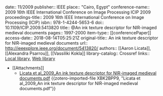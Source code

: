 date:: 11/2009
publisher:: IEEE
place:: "Cairo, Egypt"
conference-name:: 2009 16th IEEE International Conference on Image Processing ICIP 2009
proceedings-title:: 2009 16th IEEE International Conference on Image Processing (ICIP)
isbn:: 978-1-4244-5653-6
doi:: 10.1109/ICIP.2009.5413820
title:: @An ink texture descriptor for NIR-imaged medieval documents
pages:: 1997-2000
item-type:: [[conferencePaper]]
access-date:: 2018-08-14T05:25:21Z
original-title:: An ink texture descriptor for NIR-imaged medieval documents
url:: http://ieeexplore.ieee.org/document/5413820/
authors:: [[Aaron Licata]], [[Alexandra Psarrou]], [[Vassiliki Kokla]]
library-catalog:: Crossref
links:: [Local library](zotero://select/groups/2386895/items/MZATSBMA), [Web library](https://www.zotero.org/groups/2386895/items/MZATSBMA)

- [[Attachments]]
	- [Licata et al_2009_An ink texture descriptor for NIR-imaged medieval documents.pdf](https://zero.sci-hub.se/3430/b63053d755677caa0a3359af18a50a2f/licata2009.pdf#navpanes=0&view=FitH) {{zotero-imported-file XBK2BPP9, "Licata et al_2009_An ink texture descriptor for NIR-imaged medieval documents.pdf"}}